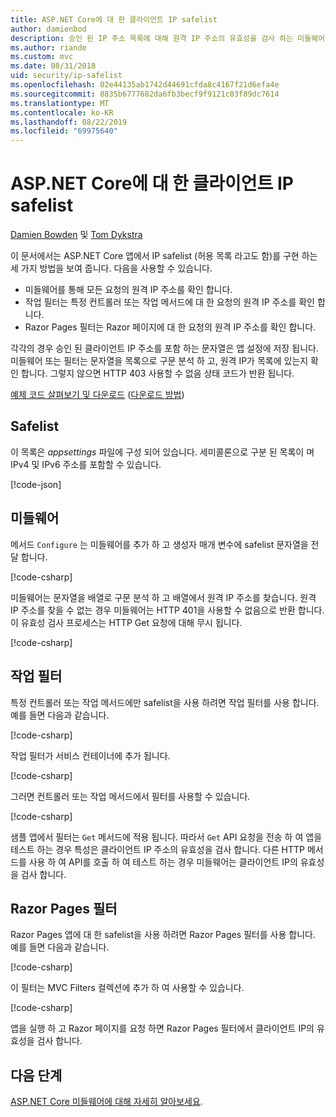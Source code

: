 ```yaml
---
title: ASP.NET Core에 대 한 클라이언트 IP safelist
author: damienbod
description: 승인 된 IP 주소 목록에 대해 원격 IP 주소의 유효성을 검사 하는 미들웨어 또는 작업 필터를 작성 하는 방법에 대해 알아봅니다.
ms.author: riande
ms.custom: mvc
ms.date: 08/31/2018
uid: security/ip-safelist
ms.openlocfilehash: 02e44135ab1742d44691cfda8c4167f21d6efa4e
ms.sourcegitcommit: 8835b6777682da6fb3becf9f9121c03f89dc7614
ms.translationtype: MT
ms.contentlocale: ko-KR
ms.lasthandoff: 08/22/2019
ms.locfileid: "69975640"
---
```

# <a name="client-ip-safelist-for-aspnet-core"></a>ASP.NET Core에 대 한 클라이언트 IP safelist

[Damien Bowden](https://twitter.com/damien_bod) 및 [Tom Dykstra](https://github.com/tdykstra)
 
이 문서에서는 ASP.NET Core 앱에서 IP safelist (허용 목록 라고도 함)를 구현 하는 세 가지 방법을 보여 줍니다. 다음을 사용할 수 있습니다.

* 미들웨어를 통해 모든 요청의 원격 IP 주소를 확인 합니다.
* 작업 필터는 특정 컨트롤러 또는 작업 메서드에 대 한 요청의 원격 IP 주소를 확인 합니다.
* Razor Pages 필터는 Razor 페이지에 대 한 요청의 원격 IP 주소를 확인 합니다.

각각의 경우 승인 된 클라이언트 IP 주소를 포함 하는 문자열은 앱 설정에 저장 됩니다. 미들웨어 또는 필터는 문자열을 목록으로 구문 분석 하 고, 원격 IP가 목록에 있는지 확인 합니다. 그렇지 않으면 HTTP 403 사용할 수 없음 상태 코드가 반환 됩니다.

[예제 코드 살펴보기 및 다운로드](https://github.com/aspnet/AspNetCore.Docs/tree/master/aspnetcore/security/ip-safelist/samples/2.x/ClientIpAspNetCore) ([다운로드 방법](xref:index#how-to-download-a-sample))

## <a name="the-safelist"></a>Safelist

이 목록은 *appsettings* 파일에 구성 되어 있습니다. 세미콜론으로 구분 된 목록이 며 IPv4 및 IPv6 주소를 포함할 수 있습니다.

[!code-json[](ip-safelist/samples/2.x/ClientIpAspNetCore/appsettings.json?highlight=2)]

## <a name="middleware"></a>미들웨어

메서드 `Configure` 는 미들웨어를 추가 하 고 생성자 매개 변수에 safelist 문자열을 전달 합니다.

[!code-csharp[](ip-safelist/samples/2.x/ClientIpAspNetCore/Startup.cs?name=snippet_Configure&highlight=10)]

미들웨어는 문자열을 배열로 구문 분석 하 고 배열에서 원격 IP 주소를 찾습니다. 원격 IP 주소를 찾을 수 없는 경우 미들웨어는 HTTP 401을 사용할 수 없음으로 반환 합니다. 이 유효성 검사 프로세스는 HTTP Get 요청에 대해 무시 됩니다.

[!code-csharp[](ip-safelist/samples/2.x/ClientIpAspNetCore/AdminSafeListMiddleware.cs?name=snippet_ClassOnly)]

## <a name="action-filter"></a>작업 필터

특정 컨트롤러 또는 작업 메서드에만 safelist을 사용 하려면 작업 필터를 사용 합니다. 예를 들면 다음과 같습니다. 

[!code-csharp[](ip-safelist/samples/2.x/ClientIpAspNetCore/Filters/ClientIdCheckFilter.cs)]

작업 필터가 서비스 컨테이너에 추가 됩니다.

[!code-csharp[](ip-safelist/samples/2.x/ClientIpAspNetCore/Startup.cs?name=snippet_ConfigureServices&highlight=3)]

그러면 컨트롤러 또는 작업 메서드에서 필터를 사용할 수 있습니다.

[!code-csharp[](ip-safelist/samples/2.x/ClientIpAspNetCore/Controllers/ValuesController.cs?name=snippet_Filter&highlight=1)]

샘플 앱에서 필터는 `Get` 메서드에 적용 됩니다. 따라서 `Get` API 요청을 전송 하 여 앱을 테스트 하는 경우 특성은 클라이언트 IP 주소의 유효성을 검사 합니다. 다른 HTTP 메서드를 사용 하 여 API를 호출 하 여 테스트 하는 경우 미들웨어는 클라이언트 IP의 유효성을 검사 합니다.

## <a name="razor-pages-filter"></a>Razor Pages 필터 

Razor Pages 앱에 대 한 safelist을 사용 하려면 Razor Pages 필터를 사용 합니다. 예를 들면 다음과 같습니다. 

[!code-csharp[](ip-safelist/samples/2.x/ClientIpAspNetCore/Filters/ClientIdCheckPageFilter.cs)]

이 필터는 MVC Filters 컬렉션에 추가 하 여 사용할 수 있습니다.

[!code-csharp[](ip-safelist/samples/2.x/ClientIpAspNetCore/Startup.cs?name=snippet_ConfigureServices&highlight=7-9)]

앱을 실행 하 고 Razor 페이지를 요청 하면 Razor Pages 필터에서 클라이언트 IP의 유효성을 검사 합니다.

## <a name="next-steps"></a>다음 단계

[ASP.NET Core 미들웨어에 대해 자세히 알아보세요](xref:fundamentals/middleware/index).
